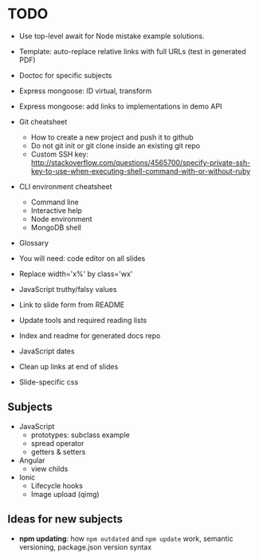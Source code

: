 # TODO

- Use top-level await for Node mistake example solutions.
- Template: auto-replace relative links with full URLs (test in generated PDF)
- Doctoc for specific subjects

- Express mongoose: ID virtual, transform
- Express mongoose: add links to implementations in demo API
- Git cheatsheet
  - How to create a new project and push it to github
  - Do not git init or git clone inside an existing git repo
  - Custom SSH key: http://stackoverflow.com/questions/4565700/specify-private-ssh-key-to-use-when-executing-shell-command-with-or-without-ruby
- CLI environment cheatsheet
  - Command line
  - Interactive help
  - Node environment
  - MongoDB shell
- Glossary

- You will need: code editor on all slides
- Replace width='x%' by class='wx'
- JavaScript truthy/falsy values
- Link to slide form from README
- Update tools and required reading lists
- Index and readme for generated docs repo
- JavaScript dates
- Clean up links at end of slides

- Slide-specific css

## Subjects

- JavaScript
  - prototypes: subclass example
  - spread operator
  - getters & setters
- Angular
  - view childs
- Ionic
  - Lifecycle hooks
  - Image upload (qimg)

## Ideas for new subjects

- **npm updating**: how `npm outdated` and `npm update` work, semantic versioning, package.json version syntax
